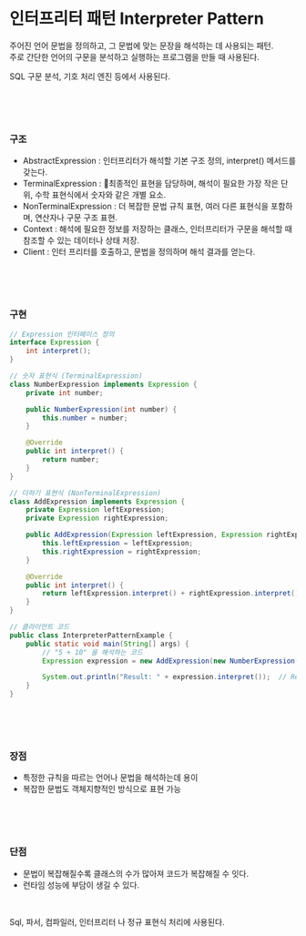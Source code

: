 # 인터프리터 패턴 Interpreter Pattern

주어진 언어 문법을 정의하고, 그 문법에 맞는 문장을 해석하는 데 사용되는 패턴.  
주로 간단한 언어의 구문을 분석하고 실행하는 프로그램을 만들 때 사용된다.  

SQL 구문 분석, 기호 처리 엔진 등에서 사용된다.  



<br><br><br>
### 구조
- AbstractExpression : 인터프리터가 해석할 기본 구조 정의, interpret() 메서드를 갖는다.
- TerminalExpression : 최종적인 표현을 담당하며, 해석이 필요한 가장 작은 단위, 수학 표현식에서 숫자와 같은 개별 요소.
- NonTerminalExpression : 더 복잡한 문법 규칙 표현, 여러 다른 표현식을 포함하며, 연산자나 구문 구조 표현.
- Context : 해석에 필요한 정보를 저장하는 클래스, 인터프리터가 구문을 해석할 때 참조할 수 있는 데이터나 상태 저장.
- Client : 인터 프리터를 호출하고, 문법을 정의하며 해석 결과를 얻는다.




<br><br><br>

### 구현
```java
// Expression 인터페이스 정의
interface Expression {
    int interpret();
}

// 숫자 표현식 (TerminalExpression)
class NumberExpression implements Expression {
    private int number;

    public NumberExpression(int number) {
        this.number = number;
    }

    @Override
    public int interpret() {
        return number;
    }
}

// 더하기 표현식 (NonTerminalExpression)
class AddExpression implements Expression {
    private Expression leftExpression;
    private Expression rightExpression;

    public AddExpression(Expression leftExpression, Expression rightExpression) {
        this.leftExpression = leftExpression;
        this.rightExpression = rightExpression;
    }

    @Override
    public int interpret() {
        return leftExpression.interpret() + rightExpression.interpret();
    }
}

// 클라이언트 코드
public class InterpreterPatternExample {
    public static void main(String[] args) {
        // "5 + 10" 을 해석하는 코드
        Expression expression = new AddExpression(new NumberExpression(5), new NumberExpression(10));

        System.out.println("Result: " + expression.interpret());  // Result: 15
    }
}
```

<br><br><br>


### 장점
- 특정한 규칙을 따르는 언어나 문법을 해석하는데 용이
- 복잡한 문법도 객체지향적인 방식으로 표현 가능


<br><br><br>

### 단점
- 문법이 복잡해질수록 클래스의 수가 많아져 코드가 복잡해질 수 잇다.
- 런타임 성능에 부담이 생길 수 있다.


<br>


Sql, 파서, 컴파일러, 인터프리터 나 정규 표현식 처리에 사용된다.
